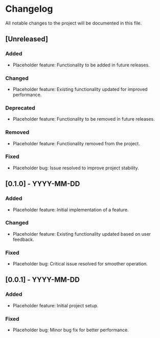 # Changelog

All notable changes to the project will be documented in this file.

## [Unreleased]

### Added
- Placeholder feature: Functionality to be added in future releases.

### Changed
- Placeholder feature: Existing functionality updated for improved performance.

### Deprecated
- Placeholder feature: Functionality to be removed in future releases.

### Removed
- Placeholder feature: Functionality removed from the project.

### Fixed
- Placeholder bug: Issue resolved to improve project stability.

## [0.1.0] - YYYY-MM-DD

### Added
- Placeholder feature: Initial implementation of a feature.

### Changed
- Placeholder feature: Existing functionality updated based on user feedback.

### Fixed
- Placeholder bug: Critical issue resolved for smoother operation.

## [0.0.1] - YYYY-MM-DD

### Added
- Placeholder feature: Initial project setup.

### Fixed
- Placeholder bug: Minor bug fix for better performance.
